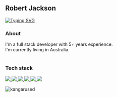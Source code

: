 ## Robert Jackson
[![Typing SVG](https://readme-typing-svg.herokuapp.com?duration=2000&lines=React+%E2%9D%A4%EF%B8%8F;Dotnet+%F0%9F%99%8F;Typescript+%F0%9F%91%8D;Angular+%F0%9F%91%8C)](https://git.io/typing-svg)

<h3 align="left">About</h3>
I'm a full stack developer with 5+ years experience. </br>
I'm currently living in Australia.

</br>
</br>
<h3 align="left">Tech stack</h3>
<p align="left">
    <a href="https://reactjs.org/" target="_blank">
        <img
            src="https://img.shields.io/badge/React-black?&style=for-the-badge&logo=react"
        />
    </a>
    <a href="https://angular.io/" target="_blank">
        <img
            src="https://img.shields.io/badge/Angular-black?&style=for-the-badge&logo=angular"
        />
    </a>
    <a href="https://vuejs.org/" target="_blank">
        <img
            src="https://img.shields.io/badge/Vue-black?&style=for-the-badge&logo=vuedotjs"
        />
    </a>
     <a href="https://www.typescriptlang.org/" target="_blank">
        <img
            src="https://img.shields.io/badge/Typescript-black?&style=for-the-badge&logo=typescript"
        />
    </a>
    <a href="https://dotnet.microsoft.com/en-us/" target="_blank">
        <img
            src="https://img.shields.io/badge/Dotnet-black?&style=for-the-badge&logo=dotnet"
        />
    </a>
    <a href="https://nodejs.org/en/" target="_blank">
        <img
            src="https://img.shields.io/badge/NodeJS-black?&style=for-the-badge&logo=node.js"
        />
    </a>
</p>

<p><a><img src="https://github-readme-stats.vercel.app/api/top-langs/?username=kangarused&langs_count=10&theme=tokyonight" alt="kangarused"/></a></p>
